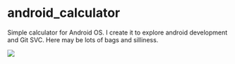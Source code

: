 android_calculator
==================

Simple calculator for Android OS. I create it to explore
android development and Git SVC. Here may be lots of bags 
and silliness.

<img src="http://s6.hostingkartinok.com/uploads/images/2013/12/7a8421aec8d973b22031776c3a3c7686.png"/>
